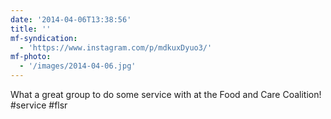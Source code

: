 ```yaml
---
date: '2014-04-06T13:38:56'
title: ''
mf-syndication:
  - 'https://www.instagram.com/p/mdkuxDyuo3/'
mf-photo:
  - '/images/2014-04-06.jpg'
---
```

What a great group to do some service with at the Food and Care Coalition! #service #flsr

